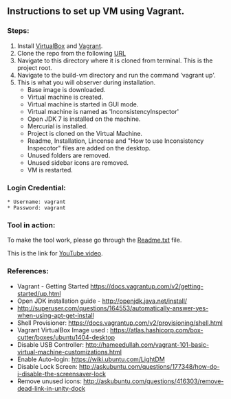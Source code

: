 ## Instructions to set up VM using Vagrant.

### Steps:
1. Install [VirtualBox](https://www.virtualbox.org/wiki/Downloads) and [Vagrant](https://www.vagrantup.com/downloads.html).
2. Clone the repo from the following [URL](
   https://github.com/SoftwareEngineeringToolDemos/ICSE-2011-InconsistencyInspector.git)
3. Navigate to this directory where it is cloned from terminal. This is the project root.
4. Navigate to the build-vm directory and run the command 'vagrant up'.
5. This is what you will observer during installation.
    * Base image is downloaded.
    * Virtual machine is created.
    * Virtual machine is started in GUI mode.
    * Virtual machine is named as 'InconsistencyInspector'
    * Open JDK 7 is installed on the machine.
    * Mercurial is installed.
    * Project is cloned on the Virtual Machine.
    * Readme, Installation, Lincense and "How to use Inconsistency Inspecotor" files are added on the desktop.
    * Unused folders are removed.
    * Unused sidebar icons are removed.
    * VM is restarted.
    
### Login Credential:
    * Username: vagrant
    * Password: vagrant

### Tool in action:
To make the tool work, please go through the [Readme.txt](https://github.com/SoftwareEngineeringToolDemos/ICSE-2011-InconsistencyInspector/blob/master/build-vm/VM-Documents/readme.txt) file.

This is the link for [YouTube video](https://www.youtube.com/watch?v=ha_JOdqqzTE).

### References:
* Vagrant - Getting Started https://docs.vagrantup.com/v2/getting-started/up.html
* Open JDK installation guide - http://openjdk.java.net/install/
* http://superuser.com/questions/164553/automatically-answer-yes-when-using-apt-get-install
* Shell Provisioner: https://docs.vagrantup.com/v2/provisioning/shell.html
* Vagrant VirtualBox Image used : https://atlas.hashicorp.com/box-cutter/boxes/ubuntu1404-desktop
* Disable USB Controller: http://hameedullah.com/vagrant-101-basic-virtual-machine-customizations.html
* Enable Auto-login: https://wiki.ubuntu.com/LightDM
* Disable Lock Screen: http://askubuntu.com/questions/177348/how-do-i-disable-the-screensaver-lock
* Remove unused icons: http://askubuntu.com/questions/416303/remove-dead-link-in-unity-dock
